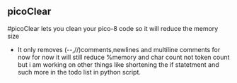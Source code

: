 ## picoClear

#picoClear lets you clean your pico-8 code so it will reduce the memory size

* It only removes (--,//)comments,newlines and multiline comments for now for now it will still reduce %memory and char count not token count but i am working on other things like shortening the if statetment and such more in the todo list in python script.   
